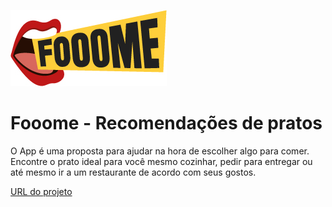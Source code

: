 ![Fooome](src/images/fooome-min.jpg)

# Fooome - Recomendações de pratos

  O App é uma proposta para ajudar na hora de escolher algo para comer. Encontre o prato ideal para você mesmo cozinhar, pedir para entregar ou até mesmo ir a um restaurante de acordo com seus gostos.

  [URL do projeto](https://fooome.herokuapp.com/)
